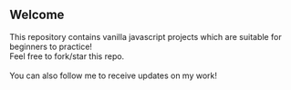 <h2>Welcome</h2>
This repository contains vanilla javascript projects which are suitable for beginners to practice!<br>
Feel free to fork/star this repo.<br><br>
You can also follow me to receive updates on my work!
